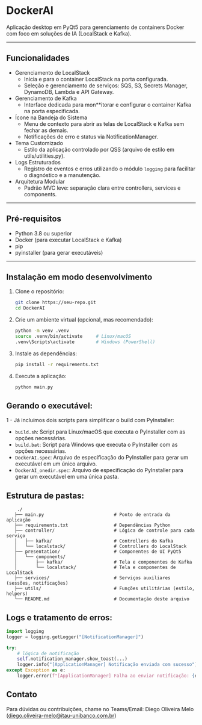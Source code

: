 # DockerAI

Aplicação desktop em PyQt5 para gerenciamento de containers Docker com foco em soluções de IA (LocalStack e Kafka).

---

## Funcionalidades

- Gerenciamento de LocalStack
  - Inicia e para o container LocalStack na porta configurada.
  - Seleção e gerenciamento de serviços: SQS, S3, Secrets Manager, DynamoDB, Lambda e API Gateway.
- Gerenciamento de Kafka
  - Interface dedicada para mon**itorar e configurar o container Kafka na porta especificada.
- Ícone na Bandeja do Sistema
  - Menu de contexto para abrir as telas de LocalStack e Kafka sem fechar as demais.
  - Notificações de erro e status via NotificationManager.
- Tema Customizado
  - Estilo da aplicação controlado por QSS (arquivo de estilo em utils/utilities.py).
- Logs Estruturados
  - Registro de eventos e erros utilizando o módulo `logging` para facilitar o diagnóstico e a manutenção.
- Arquitetura Modular
  - Padrão MVC leve: separação clara entre controllers, services e components.


---

## Pré-requisitos

- Python 3.8 ou superior  
- Docker (para executar LocalStack e Kafka)
- pip  
- pyinstaller (para gerar executáveis)

---

## Instalação em modo desenvolvimento

1. Clone o repositório:  
   ```bash
   git clone https://seu-repo.git
   cd DockerAI

2. Crie um ambiente virtual (opcional, mas recomendado):  
   ```bash
   python -m venv .venv
   source .venv/bin/activate     # Linux/macOS
   .venv\Scripts\activate        # Windows (PowerShell)
   
3. Instale as dependências:  
   ```bash
   pip install -r requirements.txt
   
4. Execute a aplicação:  
   ```bash
   python main.py

## Gerando o executável:

1 - Já incluímos dois scripts para simplificar o build com PyInstaller:
- `build.sh`: Script para Linux/macOS que executa o PyInstaller com as opções necessárias.
- `build.bat`: Script para Windows que executa o PyInstaller com as opções necessárias.
- `DockerAI.spec`: Arquivo de especificação do PyInstaller para gerar um executável em um único arquivo.
- `DockerAI_onedir.spec`: Arquivo de especificação do PyInstaller para gerar um executável em uma única pasta.

## Estrutura de pastas:
```
    ./
   ├── main.py                          # Ponto de entrada da aplicação
   ├── requirements.txt                 # Dependências Python
   ├── controller/                      # Lógica de controle para cada serviço
   │   ├── kafka/                       # Controllers do Kafka
   │   └── localstack/                  # Controllers do LocalStack
   ├── presentation/                    # Componentes de UI PyQt5
   │   └── components/
   │       ├── kafka/                   # Tela e componentes de Kafka
   │       └── localstack/              # Tela e componentes de LocalStack
   ├── services/                        # Serviços auxiliares (sessões, notificações)
   ├── utils/                           # Funções utilitárias (estilo, helpers)
   └── README.md                        # Documentação deste arquivo
```

## Logs e tratamento de erros:

```python
import logging
logger = logging.getLogger("[NotificationManager]")

try:
    # lógica de notificação
    self.notification_manager.show_toast(...)
    logger.info("[ApplicationManager] Notificação enviada com sucesso")
except Exception as e:
    logger.error(f"[ApplicationManager] Falha ao enviar notificação: {e}")
```

## Contato
Para dúvidas ou contribuições, chame no Teams/Email: Diego Oliveira Melo (diego.oliveira-melo@itau-unibanco.com.br)
